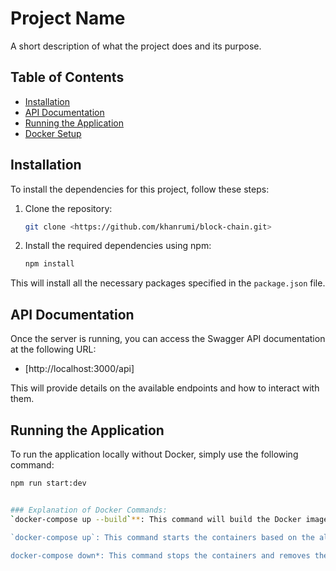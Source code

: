 # Project Name

A short description of what the project does and its purpose.

## Table of Contents
- [Installation](#installation)
- [API Documentation](#api-documentation)
- [Running the Application](#running-the-application)
- [Docker Setup](#docker-setup)

## Installation

To install the dependencies for this project, follow these steps:

1. Clone the repository:
    ```bash
    git clone <https://github.com/khanrumi/block-chain.git>
    ```

2. Install the required dependencies using npm:
    ```bash
    npm install
    ```

This will install all the necessary packages specified in the `package.json` file.

## API Documentation

Once the server is running, you can access the Swagger API documentation at the following URL:

- [http://localhost:3000/api]

This will provide details on the available endpoints and how to interact with them.

## Running the Application

To run the application locally without Docker, simply use the following command:

```bash
npm run start:dev


### Explanation of Docker Commands:
`docker-compose up --build`**: This command will build the Docker images (if not already built) and start the containers. It's useful when you have made changes to the Docker configuration or your application code that need to be reflected in the container.
  
`docker-compose up`: This command starts the containers based on the already built images. Use this when the images are already built and you just want to start the containers.

docker-compose down*: This command stops the containers and removes them, 

